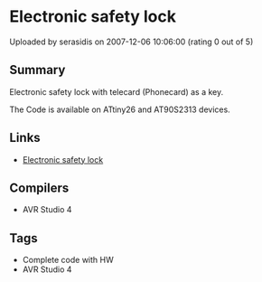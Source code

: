 # Electronic safety lock

Uploaded by serasidis on 2007-12-06 10:06:00 (rating 0 out of 5)

## Summary

Electronic safety lock with telecard (Phonecard) as a key.  

The Code is available on ATtiny26 and AT90S2313 devices.

## Links

- [Electronic safety lock](http://www.serasidis.gr/circuits/safety_lock/safety_lock.htm)

## Compilers

- AVR Studio 4

## Tags

- Complete code with HW
- AVR Studio 4
